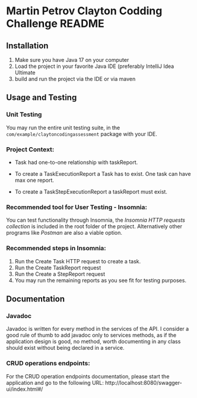# Martin Petrov Clayton Codding Challenge README

## Installation
1. Make sure you have Java 17 on your computer
2. Load the project in your favorite Java IDE (preferably IntelliJ Idea Ultimate
3. build and run the project via the IDE or via maven

## Usage and Testing

### Unit Testing
You may run the entire unit testing suite, in the `com/example/claytoncodingassessment` package
with your IDE. 

### Project Context:
* Task had one-to-one relationship with taskReport.

* To create a TaskExecutionReport a Task has to exist. One task can have max one report.

* To create a TaskStepExecutionReport a taskReport must exist.

### Recommended tool for User Testing - Insomnia:
You can test functionality through Insomnia, the _Insomnia HTTP requests collection_ is 
included in the root folder of the project.
Alternatively other programs like _Postman_ are also a viable option.

### Recommended steps in Insomnia:
1. Run the Create Task HTTP request to create a task. 
2. Run the Create TaskReport request
3. Run the Create a StepReport request
4. You may run the remaining reports as you see fit for testing purposes.

## Documentation

### Javadoc
Javadoc is written for every method in the services of the API. I consider a good rule of thumb to add javadoc 
only to services methods, as if the application design is good, no method, worth documenting in any class should 
exist without being declared in a service. 
### CRUD operations endpoints:
For the CRUD operation endpoints documentation, please start the application and 
go to the following URL: http://localhost:8080/swagger-ui/index.html#/

